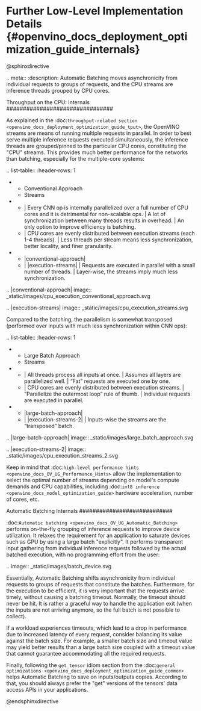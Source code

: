 # Further Low-Level Implementation Details {#openvino_docs_deployment_optimization_guide_internals}

@sphinxdirective

.. meta::
   :description: Automatic Batching moves asynchronicity from individual 
                 requests to groups of requests, and the CPU streams are 
                 inference threads grouped by CPU cores.


Throughput on the CPU: Internals
################################

As explained in the :doc:`throughput-related section <openvino_docs_deployment_optimization_guide_tput>`, the OpenVINO streams are means of running multiple requests in parallel.
In order to best serve multiple inference requests executed simultaneously, the inference threads are grouped/pinned to the particular CPU cores, constituting the "CPU" streams.
This provides much better performance for the networks than batching, especially for the multiple-core systems:

.. list-table::
   :header-rows: 1

   * - Conventional Approach
     - Streams
   * - | Every CNN op is internally parallelized over a full number of CPU cores and it is detrimental for non-scalable ops.
       | A lot of synchronization between many threads results in overhead.
       | An only option to improve efficiency is batching.
     - | CPU cores are evenly distributed between execution streams (each 1-4 threads).
       | Less threads per stream means less synchronization, better locality, and finer granularity.
   * - |conventional-approach|
     - | |execution-streams|
       | Requests are executed in parallel with a small number of threads.
       | Layer-wise, the streams imply much less synchronization.

.. |conventional-approach| image:: _static/images/cpu_execution_conventional_approach.svg

.. |execution-streams| image:: _static/images/cpu_execution_streams.svg

Compared to the batching, the parallelism is somewhat transposed (performed over inputs with much less synchronization within CNN ops):

.. list-table::
   :header-rows: 1

   * - Large Batch Approach
     - Streams
   * - | All threads process all inputs at once.
       | Assumes all layers are parallelized well.
       | “Fat” requests are executed one by one.
     - | CPU cores are evenly distributed between execution streams.
       | “Parallelize the outermost loop” rule of thumb.
       | Individual requests are executed in parallel.
   * - |large-batch-approach|
     - | |execution-streams-2|
       | Inputs-wise the streams are the “transposed” batch.

.. |large-batch-approach| image:: _static/images/large_batch_approach.svg

.. |execution-streams-2| image:: _static/images/cpu_execution_streams_2.svg


Keep in mind that :doc:`high-level performance hints <openvino_docs_OV_UG_Performance_Hints>` allow the implementation to select the optimal number of streams depending on model's compute demands and CPU capabilities, including :doc:`int8 inference <openvino_docs_model_optimization_guide>` hardware acceleration, number of cores, etc.

Automatic Batching Internals
############################

:doc:`Automatic batching <openvino_docs_OV_UG_Automatic_Batching>` performs on-the-fly grouping of inference requests to improve device utilization. 
It relaxes the requirement for an application to saturate devices such as GPU by using a large batch "explicitly". It performs transparent input gathering from individual inference requests followed by the actual batched execution, with no programming effort from the user:

.. image:: _static/images/batch_device.svg

Essentially, Automatic Batching shifts asynchronicity from individual requests to groups of requests that constitute the batches. Furthermore, for the execution to be efficient, it is very important that the requests arrive timely, without causing a batching timeout. 
Normally, the timeout should never be hit. It is rather a graceful way to handle the application exit (when the inputs are not arriving anymore, so the full batch is not possible to collect).

If a workload experiences timeouts, which lead to a drop in performance due to increased latency of every request, consider balancing its value against the batch size. For example, a smaller batch size and timeout value may yield better results than a large batch size coupled with a timeout value that cannot guarantee accommodating all the required requests.

Finally, following the ``get_tensor`` idiom section from the :doc:`general optimizations <openvino_docs_deployment_optimization_guide_common>` helps Automatic Batching to save on inputs/outputs copies. According to that, you should always prefer the "get" versions of the tensors' data access APIs in your applications. 

@endsphinxdirective

